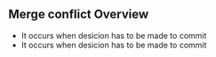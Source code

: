 ## Merge conflict Overview
* It occurs when desicion has to be made to commit
* It occurs when desicion has to be made to commit